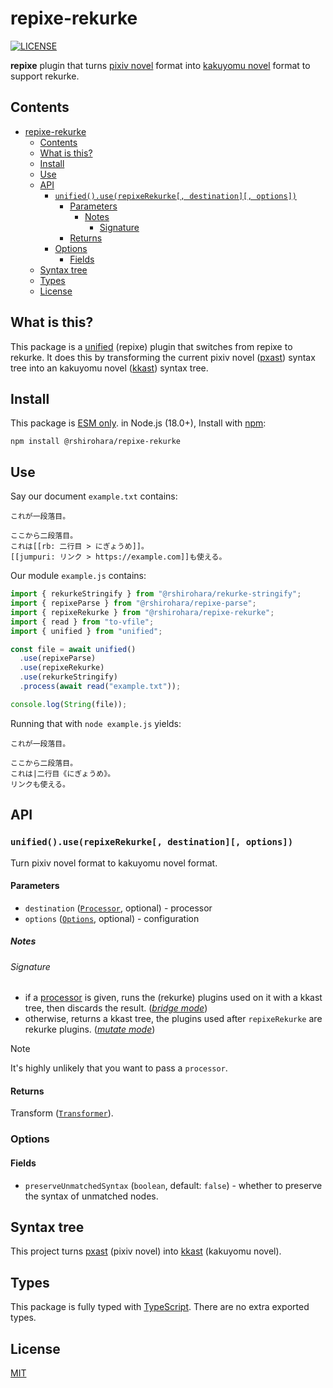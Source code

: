 # repixe-rekurke

[![LICENSE][license-badge]][license]

**repixe** plugin that turns [pixiv novel][pixiv-novel] format into
[kakuyomu novel][kakuyomu-novel] format to support rekurke.

## Contents

- [repixe-rekurke](#repixe-rekurke)
  - [Contents](#contents)
  - [What is this?](#what-is-this)
  - [Install](#install)
  - [Use](#use)
  - [API](#api)
    - [`unified().use(repixeRekurke[, destination][, options])`](#unifieduserepixerekurke-destination-options)
      - [Parameters](#parameters)
        - [Notes](#notes)
          - [Signature](#signature)
      - [Returns](#returns)
    - [Options](#options)
      - [Fields](#fields)
  - [Syntax tree](#syntax-tree)
  - [Types](#types)
  - [License](#license)

## What is this?

This package is a [unified][] (repixe) plugin that switches from repixe to rekurke.
It does this by transforming the current pixiv novel ([pxast][]) syntax tree
into an kakuyomu novel ([kkast][]) syntax tree.

## Install

This package is [ESM only](https://gist.github.com/sindresorhus/a39789f98801d908bbc7ff3ecc99d99c).
in Node.js (18.0+), Install with [npm][]:

```shell
npm install @rshirohara/repixe-rekurke
```

## Use

Say our document `example.txt` contains:

```text
これが一段落目。

ここから二段落目。
これは[[rb: 二行目 > にぎょうめ]]。
[[jumpuri: リンク > https://example.com]]も使える。
```

Our module `example.js` contains:

```javascript
import { rekurkeStringify } from "@rshirohara/rekurke-stringify";
import { repixeParse } from "@rshirohara/repixe-parse";
import { repixeRekurke } from "@rshirohara/repixe-rekurke";
import { read } from "to-vfile";
import { unified } from "unified";

const file = await unified()
  .use(repixeParse)
  .use(repixeRekurke)
  .use(rekurkeStringify)
  .process(await read("example.txt"));

console.log(String(file));
```

Running that with `node example.js` yields:

```text
これが一段落目。

ここから二段落目。
これは|二行目《にぎょうめ》。
リンクも使える。
```

## API

### `unified().use(repixeRekurke[, destination][, options])`

Turn pixiv novel format to kakuyomu novel format.

#### Parameters

- `destination` ([`Processor`][unified-processor], optional) - processor
- `options` ([`Options`](#options), optional) - configuration

##### Notes

###### Signature

- if a [processor][unified-processor] is given, runs the (rekurke) plugins
  used on it with a kkast tree, then discards the result.
  ([*bridge mode*][unified-transformer-ecosystem])
- otherwise, returns a kkast tree, the plugins used
  after `repixeRekurke` are rekurke plugins.
  ([*mutate mode*][unified-transformer-ecosystem])

> [!NOTE]
> It's highly unlikely that you want to pass a `processor`.

#### Returns

Transform ([`Transformer`][unified-transformer]).

### Options

#### Fields

- `preserveUnmatchedSyntax` (`boolean`, default: `false`) -
  whether to preserve the syntax of unmatched nodes.

## Syntax tree

This project turns [pxast][] (pixiv novel) into [kkast][] (kakuyomu novel).

## Types

This package is fully typed with [TypeScript][].
There are no extra exported types.

## License

[MIT][license]

<!-- Link Definitions -->

[kakuyomu-novel]: https://kakuyomu.jp
[kkast]: ../kkast
[license-badge]: https://img.shields.io/github/license/RShirohara/unified-webnovel
[license]: ./LICENSE.md
[npm]: https://docs.npmjs.com/cli/install
[pixiv-novel]: https://www.pixiv.net/novel
[pxast]: ../pxast
[typescript]: https://www.typescriptlang.org
[unified-processor]: https://github.com/unifiedjs/unified#processor
[unified-transformer-ecosystem]: https://github.com/unifiedjs/unified#transforming-between-ecosystems
[unified-transformer]: https://github.com/unifiedjs/unified#transformer
[unified]: https://github.com/unifiedjs/unified
